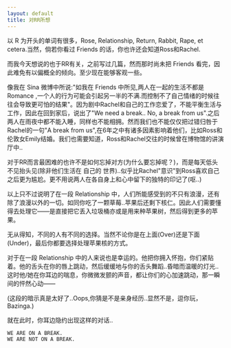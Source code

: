 ```yaml
---
layout: default
title: 对RR所想
---
```


以 R 为开头的单词有很多，Rose, Relationship, Return, Rabbit, Rape, et cetera.当然，倘若你看过 Friends 的话，你也许还会知道Ross和Rachel.

而我今天想说的也于RR有关，之前写过几篇，然而那时尚未把 Friends 看完，因此难免有以偏概全的倾向。至少现在能够客观一些。

像我在 Sina 微博中所说:"如我在 Friends 中所见,两人在一起的生活不都是 Romance ,一个人的行为可能会引起另一半的不满.而控制不了自己情绪的时候往往会导致更可怕的结果"。因为剧中Rachel和自己的工作恋爱了，不能平衡生活与工作，因此在回到家后，说出了"We need a break.. No, a break from us".之后两人在雨夜中都不能入睡，同样也不能相拥。然而我们也不能仅仅把过错归咎于Rachel的一句"A break from us",在6年之中有诸多因素影响着他们，比如Ross和伦敦女Emily结婚。我们也需要知道，Ross和Rachel交往的时候曾在博物馆的讲演厅中..

对于RR而言最困难的也许不是如何忘掉对方(为什么要忘掉呢？)，而是每天低头不见抬头见(除非他们生活在 自己的 世界)..似乎比Rachel"意识"到Ross喜欢自己之后更为尴尬。更不用说两人在各自身上和心中留下的独特的印记了(呕..)

以上只不过说明了在一段 Relationship 中，人们所能感受到的不只有浪漫，还有除了浪漫以外的一切。如同你吃了一颗草莓..苹果后还剩下核仁。因此人们需要懂得去处理它——是直接把它丢入垃圾桶亦或是用来种苹果树，然后得到更多的苹果。

无从得知，不同的人有不同的选择。当然不论你是在上面(Over)还是下面(Under)，最后你都要选择处理苹果核的方式。

对于在一段 Relationship 中的人来说也是幸运的。他把你拥入怀抱，你们紧贴着。他的舌头在你的唇上跳动，然后缓缓地与你的舌头舞蹈..昏暗而温暖的灯光..这时他/她在你耳边的喘息，你微微发颤的声音，都让你们的心加速跳动，那一瞬间的怦然心动——

(这段的暗示真是太好了..Oops,你猜是不是亲身经历..显然不是，逗你玩，Bazinga.)

就在此时，你耳边隐约出现这样的对话..

    WE ARE ON A BREAK.
    WE ARE NOT ON A BREAK.
